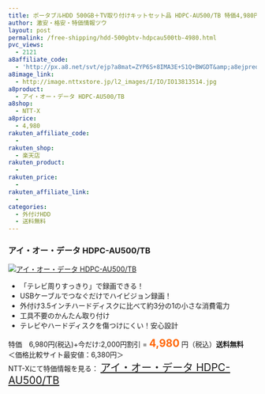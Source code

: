 ```yaml
---
title: ポータブルHDD 500GB＋TV取り付けキットセット品 HDPC-AU500/TB 特価4,980円！送料無料！
author: 激安・格安・特価情報ツウ
layout: post
permalink: /free-shipping/hdd-500gbtv-hdpcau500tb-4980.html
pvc_views:
  - 2121
a8affiliate_code:
  - 'http://px.a8.net/svt/ejp?a8mat=ZYP6S+8IMA3E+S1Q+BWGDT&amp;a8ejpredirect=http://nttxstore.jp/_II_IO13813514'
a8image_link:
  - http://image.nttxstore.jp/l2_images/I/IO/IO13813514.jpg
a8product:
  - アイ・オー・データ HDPC-AU500/TB
a8shop:
  - NTT-X
a8price:
  - 4,980
rakuten_affiliate_code:
  - 
rakuten_shop:
  - 楽天店
rakuten_product:
  - 
rakuten_price:
  - 
rakuten_affiliate_link:
  - 
categories:
  - 外付けHDD
  - 送料無料
---
```

### アイ・オー・データ HDPC-AU500/TB

<div class="img-bg2 img_L">
  <a title="アイ・オー・データ HDPC-AU500/TB" href="http://px.a8.net/svt/ejp?a8mat=ZYP6S+8IMA3E+S1Q+BWGDT&a8ejpredirect=http://nttxstore.jp/_II_IO13813514" target="_blank"><img src="http://i2.wp.com/image.nttxstore.jp/l2_images/I/IO/IO13813514.jpg?resize=120%2C120" border="0" alt="アイ・オー・データ HDPC-AU500/TB" style="border: 0pt none;" data-recalc-dims="1" /></a>
</div>

<!--more-->

  * 「テレビ周りすっきり」で録画できる！
  * USBケーブルでつなぐだけでハイビジョン録画！
  * 外付け3.5インチハードディスクに比べて約3分の1の小さな消費電力
  * 工具不要のかんたん取り付け
  * テレビやハードディスクを傷つけにくい！安心設計

特価　6,980円(税込)+今だけ:2,000円割引 = <span style="color: #ff6600; font-size: 150%;"><strong>4,980</strong></span> 円（税込）**送料無料**  
＜価格比較サイト最安値：6,380円＞  
NTT-Xにて特価情報を見る： <span style="font-size: 150%;"><a href="http://px.a8.net/svt/ejp?a8mat=ZYP6S+8IMA3E+S1Q+BWGDT&a8ejpredirect=http://nttxstore.jp/_II_IO13813514" target="_blank">アイ・オー・データ HDPC-AU500/TB</a></span>
